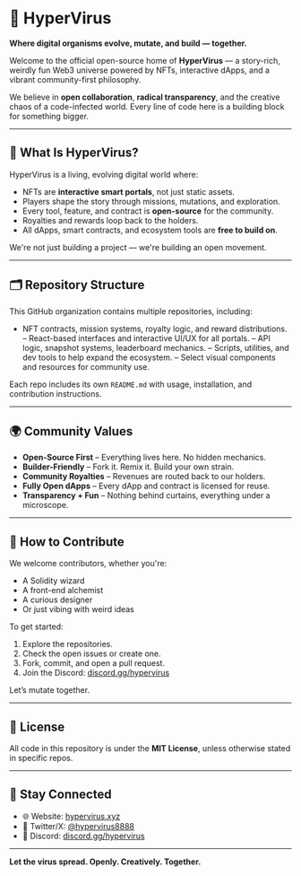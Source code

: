 # 🦠 HyperVirus

**Where digital organisms evolve, mutate, and build — together.**

Welcome to the official open-source home of **HyperVirus** — a story-rich, weirdly fun Web3 universe powered by NFTs, interactive dApps, and a vibrant community-first philosophy.

We believe in **open collaboration**, **radical transparency**, and the creative chaos of a code-infected world. Every line of code here is a building block for something bigger.

---

## 🧬 What Is HyperVirus?

HyperVirus is a living, evolving digital world where:
- NFTs are **interactive smart portals**, not just static assets.
- Players shape the story through missions, mutations, and exploration.
- Every tool, feature, and contract is **open-source** for the community.
- Royalties and rewards loop back to the holders.
- All dApps, smart contracts, and ecosystem tools are **free to build on**.

We're not just building a project — we're building an open movement.

---

## 🗂 Repository Structure

This GitHub organization contains multiple repositories, including:

-  NFT contracts, mission systems, royalty logic, and reward distributions.
– React-based interfaces and interactive UI/UX for all portals.
– API logic, snapshot systems, leaderboard mechanics.
– Scripts, utilities, and dev tools to help expand the ecosystem.
– Select visual components and resources for community use.

Each repo includes its own `README.md` with usage, installation, and contribution instructions.

---

## 🌍 Community Values

- **Open-Source First** – Everything lives here. No hidden mechanics.
- **Builder-Friendly** – Fork it. Remix it. Build your own strain.
- **Community Royalties** – Revenues are routed back to our holders.
- **Fully Open dApps** – Every dApp and contract is licensed for reuse.
- **Transparency + Fun** – Nothing behind curtains, everything under a microscope.

---

## 🤝 How to Contribute

We welcome contributors, whether you're:
- A Solidity wizard
- A front-end alchemist
- A curious designer
- Or just vibing with weird ideas

To get started:
1. Explore the repositories.
2. Check the open issues or create one.
3. Fork, commit, and open a pull request.
4. Join the Discord: [discord.gg/hypervirus](https://discord.gg/Bk8wbSwSpv)

Let’s mutate together.

---

## 📜 License

All code in this repository is under the **MIT License**, unless otherwise stated in specific repos.

---

## 📡 Stay Connected

- 🌐 Website: [hypervirus.xyz](https://hypervirus.xyz)
- 🧬 Twitter/X: [@hypervirus8888](https://x.com/hypervirus8888/)
- 💬 Discord: [discord.gg/hypervirus](https://discord.gg/Bk8wbSwSpv)

---

**Let the virus spread. Openly. Creatively. Together.**
